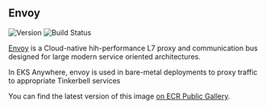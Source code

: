 ## **Envoy**
![Version](https://img.shields.io/badge/version-v1.22.2.0--prod-blue)
![Build Status](https://codebuild.us-west-2.amazonaws.com/badges?uuid=eyJlbmNyeXB0ZWREYXRhIjoiaHdoRUxHK1l3Vzg3L3dRZU50QTFRZVBwZlFUOXFENW1zQVJQSEREUmZ0cUIzMDhIS1FuYUtaQUYzOWlkZjZ3U3orcmZ1d1QzMmVybUpENkdHRnA1MktNPSIsIml2UGFyYW1ldGVyU3BlYyI6IitSVjlLRFBuMGxhN3h6Z0EiLCJtYXRlcmlhbFNldFNlcmlhbCI6MX0%3D&branch=main)

[Envoy](https://github.com/envoyproxy/envoy) is a Cloud-native hih-performance L7 proxy and communication bus designed for large modern service oriented architectures.

In EKS Anywhere, envoy is used in bare-metal deployments to proxy traffic to appropriate Tinkerbell services

You can find the latest version of this image [on ECR Public Gallery](https://gallery.ecr.aws/eks-anywhere/envoyproxy/envoy).
